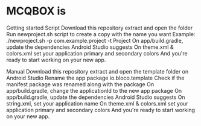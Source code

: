 # MCQBOX is

Getting started
Script
Download this repository extract and open the folder
Run newproject.sh script to create a copy with the name you want
Example: ./newproject.sh -p com.example.project -t Project
On app/build.gradle, update the dependencies Android Studio suggests
On theme.xml & colors.xml set your application primary and secondary colors
And you're ready to start working on your new app.

Manual
Download this repository extract and open the template folder on Android Studio
Rename the app package io.bloco.template
Check if the manifest package was renamed along with the package
On app/build.gradle, change the applicationId to the new app package
On app/build.gradle, update the dependencies Android Studio suggests
On string.xml, set your application name
On theme.xml & colors.xml set your application primary and secondary colors
And you're ready to start working on your new app.
